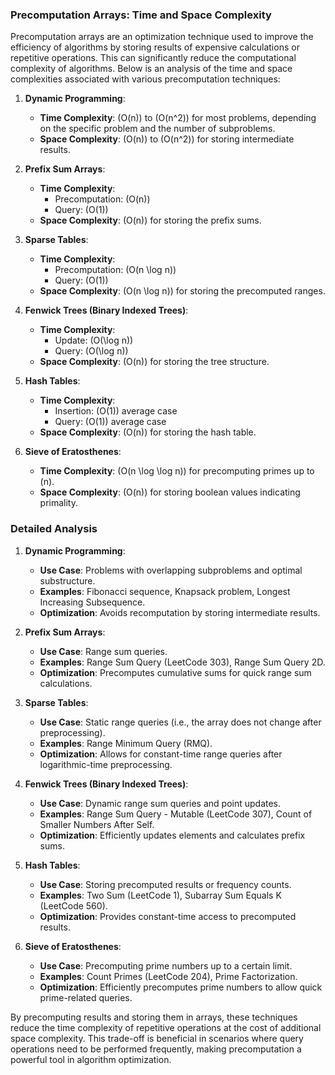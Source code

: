 ### Precomputation Arrays: Time and Space Complexity

Precomputation arrays are an optimization technique used to improve the efficiency of algorithms by storing results of expensive calculations or repetitive operations. This can significantly reduce the computational complexity of algorithms. Below is an analysis of the time and space complexities associated with various precomputation techniques:

1. **Dynamic Programming**:
   - **Time Complexity**: \(O(n)\) to \(O(n^2)\) for most problems, depending on the specific problem and the number of subproblems.
   - **Space Complexity**: \(O(n)\) to \(O(n^2)\) for storing intermediate results.

2. **Prefix Sum Arrays**:
   - **Time Complexity**:
     - Precomputation: \(O(n)\)
     - Query: \(O(1)\)
   - **Space Complexity**: \(O(n)\) for storing the prefix sums.

3. **Sparse Tables**:
   - **Time Complexity**:
     - Precomputation: \(O(n \log n)\)
     - Query: \(O(1)\)
   - **Space Complexity**: \(O(n \log n)\) for storing the precomputed ranges.

4. **Fenwick Trees (Binary Indexed Trees)**:
   - **Time Complexity**:
     - Update: \(O(\log n)\)
     - Query: \(O(\log n)\)
   - **Space Complexity**: \(O(n)\) for storing the tree structure.

5. **Hash Tables**:
   - **Time Complexity**:
     - Insertion: \(O(1)\) average case
     - Query: \(O(1)\) average case
   - **Space Complexity**: \(O(n)\) for storing the hash table.

6. **Sieve of Eratosthenes**:
   - **Time Complexity**: \(O(n \log \log n)\) for precomputing primes up to \(n\).
   - **Space Complexity**: \(O(n)\) for storing boolean values indicating primality.

### Detailed Analysis

1. **Dynamic Programming**:
   - **Use Case**: Problems with overlapping subproblems and optimal substructure.
   - **Examples**: Fibonacci sequence, Knapsack problem, Longest Increasing Subsequence.
   - **Optimization**: Avoids recomputation by storing intermediate results.

2. **Prefix Sum Arrays**:
   - **Use Case**: Range sum queries.
   - **Examples**: Range Sum Query (LeetCode 303), Range Sum Query 2D.
   - **Optimization**: Precomputes cumulative sums for quick range sum calculations.

3. **Sparse Tables**:
   - **Use Case**: Static range queries (i.e., the array does not change after preprocessing).
   - **Examples**: Range Minimum Query (RMQ).
   - **Optimization**: Allows for constant-time range queries after logarithmic-time preprocessing.

4. **Fenwick Trees (Binary Indexed Trees)**:
   - **Use Case**: Dynamic range sum queries and point updates.
   - **Examples**: Range Sum Query - Mutable (LeetCode 307), Count of Smaller Numbers After Self.
   - **Optimization**: Efficiently updates elements and calculates prefix sums.

5. **Hash Tables**:
   - **Use Case**: Storing precomputed results or frequency counts.
   - **Examples**: Two Sum (LeetCode 1), Subarray Sum Equals K (LeetCode 560).
   - **Optimization**: Provides constant-time access to precomputed results.

6. **Sieve of Eratosthenes**:
   - **Use Case**: Precomputing prime numbers up to a certain limit.
   - **Examples**: Count Primes (LeetCode 204), Prime Factorization.
   - **Optimization**: Efficiently precomputes prime numbers to allow quick prime-related queries.

By precomputing results and storing them in arrays, these techniques reduce the time complexity of repetitive operations at the cost of additional space complexity. This trade-off is beneficial in scenarios where query operations need to be performed frequently, making precomputation a powerful tool in algorithm optimization.